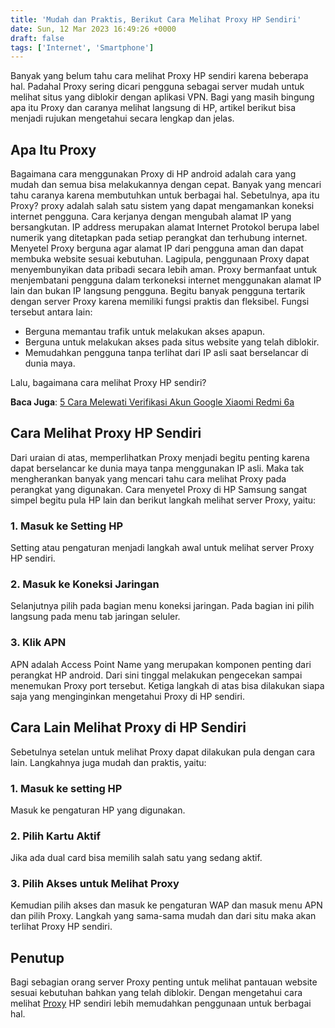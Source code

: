 ```yaml
---
title: 'Mudah dan Praktis, Berikut Cara Melihat Proxy HP Sendiri'
date: Sun, 12 Mar 2023 16:49:26 +0000
draft: false
tags: ['Internet', 'Smartphone']
---
```


Banyak yang belum tahu cara melihat Proxy HP sendiri karena beberapa hal. Padahal Proxy sering dicari pengguna sebagai server mudah untuk melihat situs yang diblokir dengan aplikasi VPN. Bagi yang masih bingung apa itu Proxy dan caranya melihat langsung di HP, artikel berikut bisa menjadi rujukan mengetahui secara lengkap dan jelas.

Apa Itu Proxy
-------------

Bagaimana cara menggunakan Proxy di HP android adalah cara yang mudah dan semua bisa melakukannya dengan cepat. Banyak yang mencari tahu caranya karena membutuhkan untuk berbagai hal. Sebetulnya, apa itu Proxy? proxy adalah salah satu sistem yang dapat mengamankan koneksi internet pengguna. Cara kerjanya dengan mengubah alamat IP yang bersangkutan. IP address merupakan alamat Internet Protokol berupa label numerik yang ditetapkan pada setiap perangkat dan terhubung internet. Menyetel Proxy berguna agar alamat IP dari pengguna aman dan dapat membuka website sesuai kebutuhan. Lagipula, penggunaan Proxy dapat menyembunyikan data pribadi secara lebih aman. Proxy bermanfaat untuk menjembatani pengguna dalam terkoneksi internet menggunakan alamat IP lain dan bukan IP langsung pengguna. Begitu banyak pengguna tertarik dengan server Proxy karena memiliki fungsi praktis dan fleksibel. Fungsi tersebut antara lain:

*   Berguna memantau trafik untuk melakukan akses apapun.
*   Berguna untuk melakukan akses pada situs website yang telah diblokir.
*   Memudahkan pengguna tanpa terlihat dari IP asli saat berselancar di dunia maya.

Lalu, bagaimana cara melihat Proxy HP sendiri?

**Baca Juga**: [5 Cara Melewati Verifikasi Akun Google Xiaomi Redmi 6a](https://blog.ajiekusumadhany.com/cara-melewati-verifikasi-akun-google-xiaomi-redmi-6a/)

Cara Melihat Proxy HP Sendiri
-----------------------------

Dari uraian di atas, memperlihatkan Proxy menjadi begitu penting karena dapat berselancar ke dunia maya tanpa menggunakan IP asli. Maka tak mengherankan banyak yang mencari tahu cara melihat Proxy pada perangkat yang digunakan. Cara menyetel Proxy di HP Samsung sangat simpel begitu pula HP lain dan berikut langkah melihat server Proxy, yaitu:

### 1\. Masuk ke Setting HP

Setting atau pengaturan menjadi langkah awal untuk melihat server Proxy HP sendiri.

### 2\. Masuk ke Koneksi Jaringan

Selanjutnya pilih pada bagian menu koneksi jaringan. Pada bagian ini pilih langsung pada menu tab jaringan seluler.

### 3\. Klik APN

APN adalah Access Point Name yang merupakan komponen penting dari perangkat HP android. Dari sini tinggal melakukan pengecekan sampai menemukan Proxy port tersebut. Ketiga langkah di atas bisa dilakukan siapa saja yang menginginkan mengetahui Proxy di HP sendiri.

Cara Lain Melihat Proxy di HP Sendiri
-------------------------------------

Sebetulnya setelan untuk melihat Proxy dapat dilakukan pula dengan cara lain. Langkahnya juga mudah dan praktis, yaitu:

### 1\. Masuk ke setting HP

Masuk ke pengaturan HP yang digunakan.

### 2\. Pilih Kartu Aktif

Jika ada dual card bisa memilih salah satu yang sedang aktif.

### 3\. Pilih Akses untuk Melihat Proxy

Kemudian pilih akses dan masuk ke pengaturan WAP dan masuk menu APN dan pilih Proxy. Langkah yang sama-sama mudah dan dari situ maka akan terlihat Proxy HP sendiri.

Penutup
-------

Bagi sebagian orang server Proxy penting untuk melihat pantauan website sesuai kebutuhan bahkan yang telah diblokir. Dengan mengetahui cara melihat [Proxy](https://www.hostinger.co.id/tutorial/apa-itu-proxy) HP sendiri lebih memudahkan penggunaan untuk berbagai hal.